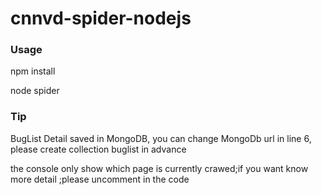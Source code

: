 # cnnvd-spider-nodejs


### Usage

npm install

node spider


### Tip

BugList Detail saved in MongoDB, you can change MongoDb url in line 6, please create collection buglist in advance

the console only show  which page is currently crawed;if you want know more detail ;please uncomment in the code 

